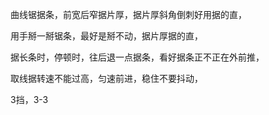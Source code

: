 曲线锯据条，前宽后窄据片厚，据片厚斜角倒刺好用据的直，

用手掰一掰锯条，最好是掰不动，据片厚据的直，







据长条时，停顿时，往后退一点据条，看好据条正不正在外前推，


取线据转速不能过高，匀速前进，稳住不要抖动，

3挡，3-3








